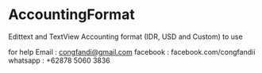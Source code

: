 # AccountingFormat
Edittext and TextView Accounting format (IDR, USD and Custom)
to use 



















for help 
Email : congfandi@gmail.com
facebook : facebook.com/congfandii
whatsapp : +62878 5060 3836
